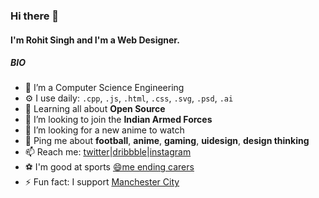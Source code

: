 ### Hi there 👋

#### I'm Rohit Singh and I'm a Web Designer.

##### BIO

- 📖 I’m a Computer Science Engineering
- ⚙️ I use daily: `.cpp`, `.js`, `.html`, `.css`, `.svg`, `.psd`, `.ai`
- 🌱 Learning all about **Open Source**
- 👯 I’m looking to join the **Indian Armed Forces**
- 🤔 I’m looking for a new anime to watch
- 💬 Ping me about **football**, **anime**, **gaming**, **uidesign**, **design thinking**
- 📫 Reach me:  [twitter](https://twitter.com/Rohit33379174)|[dribbble](https://dribbble.com/kempachi1)|[instagram](https://www.instagram.com/its._rohit.singh/)
- ⚽ I'm good at sports [😄me ending carers](https://www.instagram.com/p/B4PgCrgF805/?utm_source=ig_web_copy_link)
- ⚡ Fun fact: I support [Manchester City](https://www.mancity.com/)
